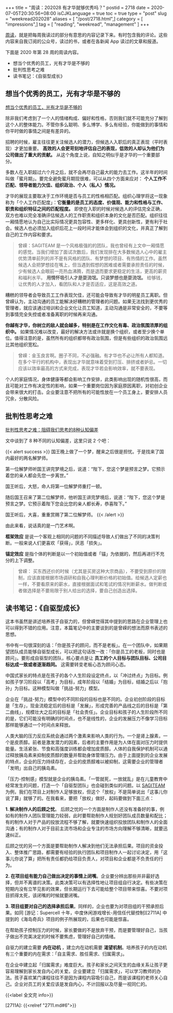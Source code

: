 +++
title = "周读：202028 有才华就够优秀吗？"
postid = 2718
date = 2020-07-05T20:30:56+08:00
isCJKLanguage = true
toc = true
type = "post"
slug = "weekread202028"
aliases = [ "/post/2718.html",]
category = [ "impressions",]
tag = [ "reading", "weekread", "management" ]
+++

[周读](/tag/weekread/)，就是把每周我读过的部分有意思的内容记录下来。有时包含我的评论。这些内容来自我订阅的公众号，读过的书，或者在各新闻 App 读过的文章和报道。

<!--more-->

下面是 2020 年第 28 周的周读内容。

- 想当个优秀的员工，光有才华是不够的
- 批判性思考之难
- 读书笔记：《自驱型成长》

## 想当个优秀的员工，光有才华是不够的

[想当个优秀的员工，光有才华是不够的](https://mp.weixin.qq.com/s?__biz=MjM5NzY4MzQyMQ==&mid=2650094464&idx=1&sn=89efe74213bacbe9b8c445a1b654582a)

除非我们考虑到了一个人的情绪构成、偏好和性格，否则我们就不可能充分了解到这个人的整体能力。不管你多么聪明、多么博学、多么有经验，你能做到的事情和你平时做的事情之间是有差异的。

招聘的时候，雇主往往更关注候选人的潜力，但候选人入职后的真正表现（平时表现）才更加重要。 **高效的人会更苛刻地评估自己的表现，低效的人却认为他们为公司做出了重大的贡献。** 从这个角度上说，自知之明似乎是才华的一个重要部分。

多数人在入职超过六个月之后，就不会再尽自己最大的能力去工作。这半年的时间叫做「蜜月期」。要完全避免蜜月期现很难，可以从四个方面来应对： **个人工作不匹配、领导者能力欠佳、组织政治、个人（私人）情况。**

才华的展现主要取决于工作环境是否与员工的性格相匹配。组织心理学将这一现象称为「个人工作匹配度」：**它衡量的是员工的态度、价值观、能力和性格与工作、职责和组织特征之间的匹配程度。** 即使在入职的时候对候选人的评估完全正确，双方也难以完全准确评估候选人的工作职责和组织本身的文化是否匹配。组织往往一厢情愿地认为自己比实际情况更具包容性、更多样化、更具创新性，更有利于社会。候选人也必须加入组织后花上一段时间才能体会到组织的文化，并真正了解到自己的工作内容和要求。

> 曾嵘：SAGITEAM 是一个风格极强的的团队，我也曾经有上文中一厢情愿的感觉。当我们增加了面试次数后，我们发现排在大多数候选人心中的雇主优势清单前列的并不是有风格的团队、有梦想的项目、有热情的工作。虽然候选人会把梦想挂在嘴上，但当遇到假想的困难或者需要承担责任的时候，少有候选人会眼前一亮热血沸腾，而是退而要求更稳定的生活，更高的薪资和福利水平。 **用情怀吸引人才是耍流氓。只谈梦想也是耍流氓。** 给够钱，让优秀的人才加入，看团队和人才是否适应，这是高效之道。

糟糕的领导者会导致员工工作表现欠佳，还可能会导致有才华的明星员工离职。但曾嵘认为，主动沟通的员工能解决好糟糕的管理者的问题。如果无法找到更优秀的管理者，就应该通过培训和企业文化让员工知道，主动沟通是非常安全的，不要等到事情完全失控或者准备离职的时候再来沟通。

**你越有才华，你树立的敌人就会越多，特别是在工作文化有毒、政治氛围浓厚的组织中。** 如果情况难以改变，最好的解决方法或许就是换个组织，或者至少换个单位。值得注意的是，虽然所有的组织都带有政治氛围，但是有些组织的政治氛围远比其他组织宽松。

> 曾嵘：金玉良言啊。圈子不同，不必强融。有才华也不必让所有人都知道。在多个平行的机构中，表现出才华就意味着受到打压、排挤或者妒忌。一切应该以效率最高的方式来完成，表现才华若会影响效率，就不要表现。

个人的家庭情况，身体健康等都会影响工作安排，此类影响出现的随机性很高，而且可能对工作有决定性的影响，如果一个重要岗位因为家庭原因离职，对初创企业会带来很大的打击。企业要注意不把所有的可能性放在一个员工身上，要安排人员冗余，分散风险。

## 批判性思考之难

[批判性思考之难：阻碍我们思考的8种认知偏差](https://mp.weixin.qq.com/s?__biz=MzI0MjI1NTgxNQ==&mid=2651426320&idx=2&sn=a35ed10c7bae0a161d6f8d3a02b7fbd2)

文中谈到了 8 种不同的认知偏差，这里只说 2 个吧：

{{< alert success >}} 
国王晚上做了一个梦，醒来之后很是担忧。于是找来了国内最好的两名解梦师。

第一位解梦师听国王讲完梦境之后，说道：“陛下，您这个梦是预言之梦。它预示着您的亲人都会先您一步离世。”

国王听后，大怒，命人将第一位解梦师重打一顿。

随后国王召来了第二位解梦师，他听国王讲完梦境后，说道：“陛下，您这个梦是预言之梦。它预示着陛下您会比您的亲人都长寿，恭喜陛下。”

国王听后，大喜，重重赏赐了第二位解梦师。
{{< /alert >}}

由此来看，说话真的是一门艺术啊。

**框架效应** 是说一个客观上相同的问题的不同描述导致人们做出了不同的决策判断。一般来说人们更喜欢「获得」，厌恶「损失」。

**锚定效应** 是指个体的判断是以一个初始值或者「锚」为依据的，然后再进行不充分的上下调整。

> 曾嵘： 买东西还价的时候（尤其是买房这种大宗商品），不要受到原价的限制，应该直接根据市场调研和自我心理判断价格的初始值。给候选人定薪也一样，不要看原来的薪水，直接根据面试和笔试的情况判断薪水。做判断或者做选择是不要局限于别人给出的选择，要自己创造出选择。

## 读书笔记：《自驱型成长》

这本书虽然是讲述培养孩子自驱力的，但曾嵘觉得其中提到的思路在企业管理上也可以得到不错的应用。注意，本篇笔记中的主要谈到的是曾嵘的想法而原书表述的思想。

书中有一句很深刻的话：「你是孩子的顾问，而不是老板」。在一个团队中，如果期望团队成员能够自驱型成长，可以把这句话改一改：「你是员工的老板，同时也是顾问」。要形成自驱型的团队，核心要点是让 **员工的个人目标与团队目标、公司目标达成一致或者逐渐趋同。** 这需要转变老板心态为顾问心态。

中国式家长的特点是在孩子的各个人生阶段设定终点，以「冲过终点」为目标。例如孩子学习阶段以「高考」为目标，成年阶段以「结婚」为目标，结婚之后以「抱孙」为目标。这种模型叫做「挑战-努力」模型。

企业在「挑战-努力」模型中的不同阶段的目标也是不同的。企业初创阶段的目标是「生存」，现金流稳定后的目标是「发展」，形成完善的产品线之后的目标是「第二曲线」，规模壮大之后的目标是「社会责任」。企业目标和孩子的人生阶段所不同的是，它们可能没有明确的时间点，也不是线性的，企业的发展压力不像学习目标那样能够通过一个时间点来释放。

人类大脑的压力反应系统会通过两个激素来影响人类的行为。一个是肾上腺素，一个是皮质醇。前者是激发潜力的因素，后者的主要作用是为人体在面对压力时提供能量。生活紧张、节食和高强度训练都会增加皮质醇。人体的自我保护机制可以通过释放胰岛素来抑制皮质醇的数量并帮助身体管理压力。由于上面提到的企业发展的特点，企业的压力持续存在，企业的皮质醇难以被抑制，这需要企业的管理者「发明」出自己的胰岛素。

「压力-控制感」模型就是企业的胰岛素。「一管就死，一放就乱」是在儿童教育中经常发生的问题，打造一个「自驱型团队」也会碰到类似的问题。以 [SAGITEAM](/tag/sagiteam/) 为例，我们在项目上对制作人足够放权，但这个「放权」不是简单说出「这事儿你说了算」就够了的。在我看来，要把「放权」做好，起码要做到下面三点：

**1. 解决制作人的后顾之忧**。 后顾之忧的一个方面是制作人还没有准备好的事，例如有的制作人团队管理能力较弱，此时要帮助制作人规划好团队成员数量和配比；有的制作人对于产品的投放流程不够了解，就要快速组织投放团队和制作人的全面沟通；有的制作人对于目前主流市场和企业专注的市场方向理解不够清晰，就要迅速纠正。

后顾之忧的另一个方面是要帮助制作人解决到他们无法承担后果。项目的资金投入、整体推广思路，都需要有经验的执行团队和项目制作人一起讨论决定，用「这事儿你说了算」把所有责任都扔给项目负责人，对项目和企业都是不负责任的行为。

**2. 在项目组有能力自己做出决定的事情上闭嘴**。企业要分辨出那些并非最好选择，但并不离谱的决策。此类决策可以有选择性地让项目组自行决定。有些决策在短期内没有立竿见影的效果，但长期运行下去可能给整个项目带来惊喜。不要对项目抓得太死，该闭嘴的时候就要闭嘴。

**3. 项目组要对自己的选择承担后果**。同样的，企业也要为对项目组的干预承担后果。如同 [游记：Supercell 十年，中度休闲游戏增长-用信任代替控制][2711A] 中提到的《海岛奇兵》项目的例子所展现的，后果也可能是惊喜。

在帮助孩子控制压力的时候，家长要做的不是放弃干预，而是要管理好自己，当孩子做出不完美决定的时候不要焦虑，管理好自己的情绪。

自驱力的建立需要 **内在动机** ，建立内在动机需要 **渴望机制**。培养孩子的内在动机有三个重要的内在需求：「自主需求、胜任需求、归属需求」。

在企业中建立起「归属需求」难度巨大。孩子和家长之间天生的血缘关系让孩子更容易理解到家长发自内心的关爱。企业要建立「归属需求」，可以学习教师的办法。孩子喜欢某门课程往往不是因为课程内容吸引自己，而是该课程的老师关心自己。企业对员工的关爱应该是发自内心，不计回报以及尽量一视同仁的。

{{<label 全文完 info>}}

[2711A]: {{<relref "2711.md#6">}}